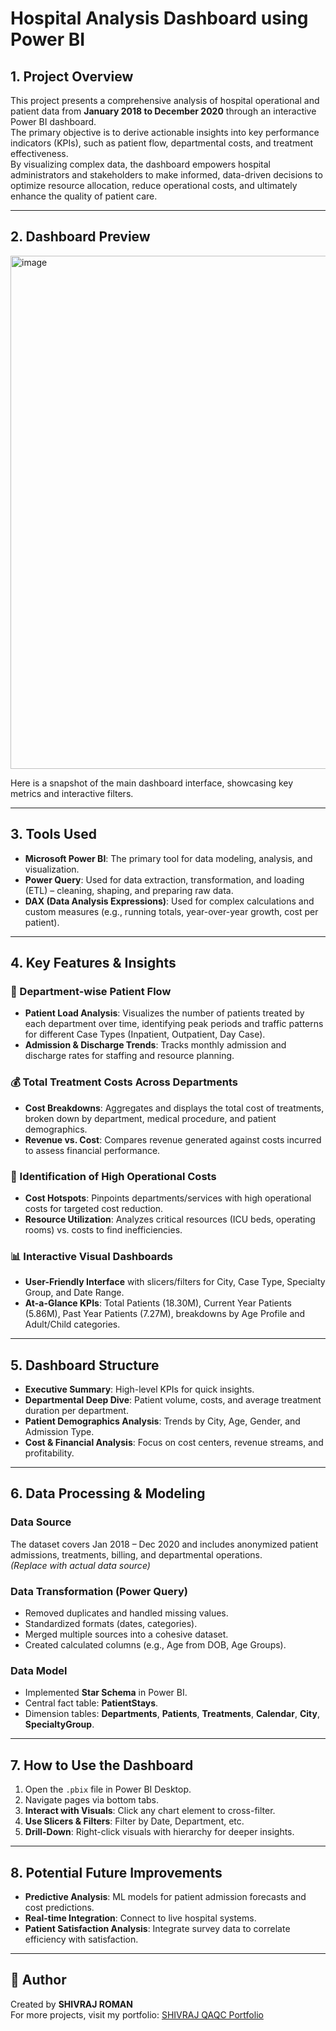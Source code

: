 # Hospital Analysis Dashboard using Power BI

## 1. Project Overview
This project presents a comprehensive analysis of hospital operational and patient data from **January 2018 to December 2020** through an interactive Power BI dashboard.  
The primary objective is to derive actionable insights into key performance indicators (KPIs), such as patient flow, departmental costs, and treatment effectiveness.  
By visualizing complex data, the dashboard empowers hospital administrators and stakeholders to make informed, data-driven decisions to optimize resource allocation, reduce operational costs, and ultimately enhance the quality of patient care.

---

## 2. Dashboard Preview
<img width="1153" height="821" alt="image" src="https://github.com/user-attachments/assets/46173f4b-1a63-4a30-ba3b-3653832868ec" />

  
Here is a snapshot of the main dashboard interface, showcasing key metrics and interactive filters.

---

## 3. Tools Used
- **Microsoft Power BI**: The primary tool for data modeling, analysis, and visualization.
- **Power Query**: Used for data extraction, transformation, and loading (ETL) – cleaning, shaping, and preparing raw data.
- **DAX (Data Analysis Expressions)**: Used for complex calculations and custom measures (e.g., running totals, year-over-year growth, cost per patient).

---

## 4. Key Features & Insights

### 🏥 Department-wise Patient Flow
- **Patient Load Analysis**: Visualizes the number of patients treated by each department over time, identifying peak periods and traffic patterns for different Case Types (Inpatient, Outpatient, Day Case).
- **Admission & Discharge Trends**: Tracks monthly admission and discharge rates for staffing and resource planning.

### 💰 Total Treatment Costs Across Departments
- **Cost Breakdowns**: Aggregates and displays the total cost of treatments, broken down by department, medical procedure, and patient demographics.
- **Revenue vs. Cost**: Compares revenue generated against costs incurred to assess financial performance.

### 🎯 Identification of High Operational Costs
- **Cost Hotspots**: Pinpoints departments/services with high operational costs for targeted cost reduction.
- **Resource Utilization**: Analyzes critical resources (ICU beds, operating rooms) vs. costs to find inefficiencies.

### 📊 Interactive Visual Dashboards
- **User-Friendly Interface** with slicers/filters for City, Case Type, Specialty Group, and Date Range.
- **At-a-Glance KPIs**: Total Patients (18.30M), Current Year Patients (5.86M), Past Year Patients (7.27M), breakdowns by Age Profile and Adult/Child categories.

---

## 5. Dashboard Structure
- **Executive Summary**: High-level KPIs for quick insights.
- **Departmental Deep Dive**: Patient volume, costs, and average treatment duration per department.
- **Patient Demographics Analysis**: Trends by City, Age, Gender, and Admission Type.
- **Cost & Financial Analysis**: Focus on cost centers, revenue streams, and profitability.

---

## 6. Data Processing & Modeling

### Data Source
The dataset covers Jan 2018 – Dec 2020 and includes anonymized patient admissions, treatments, billing, and departmental operations.  
*(Replace with actual data source)*

### Data Transformation (Power Query)
- Removed duplicates and handled missing values.
- Standardized formats (dates, categories).
- Merged multiple sources into a cohesive dataset.
- Created calculated columns (e.g., Age from DOB, Age Groups).

### Data Model
- Implemented **Star Schema** in Power BI.
- Central fact table: **PatientStays**.
- Dimension tables: **Departments**, **Patients**, **Treatments**, **Calendar**, **City**, **SpecialtyGroup**.

---

## 7. How to Use the Dashboard
1. Open the `.pbix` file in Power BI Desktop.
2. Navigate pages via bottom tabs.
3. **Interact with Visuals**: Click any chart element to cross-filter.
4. **Use Slicers & Filters**: Filter by Date, Department, etc.
5. **Drill-Down**: Right-click visuals with hierarchy for deeper insights.

---

## 8. Potential Future Improvements
- **Predictive Analysis**: ML models for patient admission forecasts and cost predictions.
- **Real-time Integration**: Connect to live hospital systems.
- **Patient Satisfaction Analysis**: Integrate survey data to correlate efficiency with satisfaction.

---

## 📌 Author
Created by **SHIVRAJ ROMAN**  
For more projects, visit my portfolio: [SHIVRAJ QAQC Portfolio](https://therealshivrajroman.github.io/SHIVRAJ_QAQC/)

